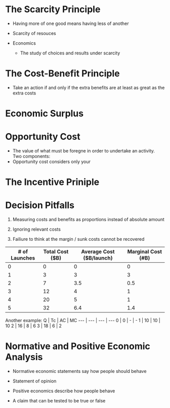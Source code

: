 # The Scarcity Principle
- Having more of one good means having less of another

- Scarcity of resouces

- Economics
  - The study of choices and results under scarcity

# The Cost-Benefit Principle
- Take an action if and only if the extra benefits are at least as great as the extra costs

# Economic Surplus

# Opportunity Cost
- The value of what must be foregne in order to undertake an activity. Two components:
- Opportunity cost considers only your

# The Incentive Priniple

# Decision Pitfalls

1. Measuring costs and benefits as proportions instead of absolute amount

2. Ignoring relevant costs

3. Failiure to think at the margin / sunk costs cannot be recovered

\# of Launches | Total Cost ($B) | Average Cost ($B/launch) | Marginal Cost (#B)
--- | --- | --- | ---
0 | 0 | 0 | 0
1 | 3 | 3 | 3
2 | 7 | 3.5 | 0.5
3 | 12 | 4 | 1
4 | 20 | 5 | 1
5 | 32 | 6.4 | 1.4


Another example:
Q | Tc | AC | MC
--- | --- | --- | ---
0 | 0 | - | -
1 | 10 | 10 | 10
2 | 16 | 8 | 6
3 | 18 | 6 | 2

# Normative and Positive Economic Analysis
- Normative economic statements say how people should behave
- Statement of opinion

- Positive economics describe how people behave
- A claim that can be tested to be true or false
